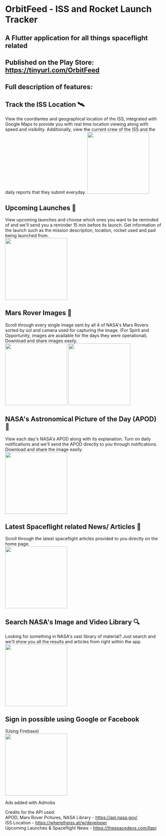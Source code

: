 # OrbitFeed - ISS and Rocket Launch Tracker

## A Flutter application for all things spaceflight related  
## Published on the Play Store: https://tinyurl.com/OrbitFeed

## Full description of features:  
## Track the ISS Location 🛰️  
View the coordiantes and geographical location of the ISS, integrated with Google Maps to provide you with real time location viewing along with speed and visibility. Additionally, view the current crew of the ISS and the daily reports that they submit everyday. 
<img src = "https://user-images.githubusercontent.com/53508807/137164818-b02d5ece-40e7-4386-a3a2-b7c2414289cf.jpg" width="200">  
  
## Upcoming Launches 🚀  
View upcoming launches and choose which ones you want to be reminded of and we'll send you a reminder 15 min before its launch. Get information of the launch such as the mission description, location, rocket used and pad being launched from.  
<img src = "https://user-images.githubusercontent.com/53508807/137165051-597a638c-2a45-44c1-88fb-38dfbe0b43cf.jpg" width="200">  
  
## Mars Rover Images 🤖  
Scroll through every single image sent by all 4 of NASA's Mars Rovers sorted by sol and camera used for capturing the image. (For Spirit and Opportunity, images are available for the days they were operational). Download and share images easily.  
<img src = "https://user-images.githubusercontent.com/53508807/137165239-5c61c67c-8d39-43ab-966c-d1256d00ba2b.jpg" width="200">
<img src = "https://user-images.githubusercontent.com/53508807/137165260-5af20b5e-9a2c-4043-a316-7aa37988a9d3.jpg" width="200">
  
## NASA's Astronomical Picture of the Day (APOD) 📸  
View each day's NASA's APOD along with its explanation. Turn on daily notifications and we'll send the APOD directly to you through notifications. Download and share the image easily.  
<img src = "https://user-images.githubusercontent.com/53508807/137165387-77851b5b-93e8-45c6-bbc6-f712c01dbf46.jpg" width="200">  
  
## Latest Spaceflight related News/ Articles 📰  
Scroll through the latest spaceflight articles provided to you directly on the home page.  
<img src = "https://user-images.githubusercontent.com/53508807/137165447-b4f8cbf2-f4ba-47b3-95ac-b60a374844c1.jpg" width="200">  
  
## Search NASA's Image and Video Library 🔍  
Looking for something in NASA's vast library of material? Just search and we'll show you all the results and articles from right within the app.  
<img src = "https://user-images.githubusercontent.com/53508807/137165567-dc63468a-6fb8-4f10-9a17-14055f4f2e03.jpg" width="200">    

## Sign in possible using Google or Facebook  
(Using Firebase)  
<img src = "https://user-images.githubusercontent.com/53508807/137167580-4cb60780-f3eb-4efb-af59-e0b7f2743086.jpg" width="200">  
  

Ads added with Admobs  
  
Credits for the API used:  
APOD, Mars Rover Pcitures, NASA Library - https://api.nasa.gov/  
ISS Location - https://wheretheiss.at/w/developer  
Upcoming Launches & Spaceflight News - https://thespacedevs.com/llapi  


